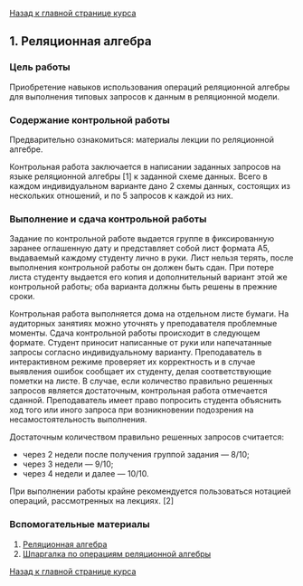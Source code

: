 [Назад к главной странице курса](https://github.com/db2015ss/syllabus)

## 1. Реляционная алгебра

### Цель работы

Приобретение навыков использования операций реляционной алгебры для выполнения типовых запросов к данным в реляционной модели.

### Содержание контрольной работы

Предварительно ознакомиться: материалы лекции по реляционной алгебре.

Контрольная работа заключается в написании заданных запросов на языке реляционной алгебры [1] к заданной схеме данных. Всего в каждом индивидуальном варианте дано 2 схемы данных, состоящих из нескольких отношений, и по 5 запросов к каждой из них.

### Выполнение и сдача контрольной работы

Задание по контрольной работе выдается группе в фиксированную заранее оглашенную дату и представляет собой лист формата А5, выдаваемый каждому студенту лично в руки. Лист нельзя терять, после выполнения контрольной работы он должен быть сдан. При потере листа студенту выдается его копия и дополнительный вариант этой же контрольной работы; оба варианта должны быть решены в прежние сроки.

Контрольная работа выполняется дома на отдельном листе бумаги. На аудиторных занятиях можно уточнять у преподавателя проблемные моменты. Сдача контрольной работы происходит в следующем формате. Студент приносит написанные от руки или напечатанные запросы согласно индивидуальному варианту. Преподаватель в интерактивном режиме проверяет их корректность и в случае выявления ошибок сообщает их студенту, делая соответствующие пометки на листе. В случае, если количество правильно решенных запросов является достаточным, контрольная работа отмечается сданной. Преподаватель имеет право попросить студента объяснить ход того или иного запроса при возникновении подозрения на несамостоятельность выполнения.

Достаточным количеством правильно решенных запросов считается:
* через 2 недели после получения группой задания — 8/10;
* через 3 недели — 9/10;
* через 4 недели и далее — 10/10.

При выполнении работы крайне рекомендуется пользоваться нотацией операций, рассмотренных на лекциях. [2]

### Вспомогательные материалы

1. [Реляционная алгебра](http://citforum.ru/database/dblearn/dblearn04.shtml)
2. [Шпаргалка по операциям реляционной алгебры](https://www.dropbox.com/s/ocqp664cjpbri9l/rel_alg.pdf?dl=0)

[Назад к главной странице курса](https://github.com/db2015ss/syllabus)
